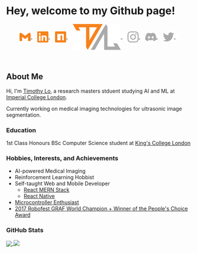 # **Hey, welcome to my Github page!**

<p align="center">
 <a href="mailto:lochuntin@gmail.com">
  <img align="center" width="30" src="icons/social/gmail.svg"/>
 </a>
 <img align="center" width="10" src="icons/transparent_block.svg">
 <a href="https://www.linkedin.com/in/timothy-lo-chung-tin/">
  <img align="center" width="30" src="icons/social/linkedin.svg"/>
 </a>
 <img align="center" width="10" src="icons/transparent_block.svg">
 <a href="https://www.instagram.com/lochungtin/">
  <img align="center" width="30" src="icons/social/npm.svg"/>
 </a>
 <img align="center" width="10" src="icons/transparent_block.svg">
 <a href="https://www.instagram.com/lochungtin/">
  <img align="center" width="130" src="icons/logo_full_c.svg"/>
 </a>
 <img align="center" width="10" src="icons/transparent_block.svg">
 <a href="https://www.instagram.com/lochungtin/">
 <img align="center" width="30" src="icons/social/instagram.svg"/>
 </a>
 <img align="center" width="10" src="icons/transparent_block.svg">
 <a href="https://discordapp.com/users/155275561256747008">
 <img align="center" width="30" src="icons/social/discord.svg"/>
 </a>
 <img align="center" width="10" src="icons/transparent_block.svg">
  <a href="https://www.instagram.com/lochungtin/">
  <img align="center" width="30" src="icons/social/twitter.svg"/>
 </a>
 <img align="center" width="10" src="icons/transparent_block.svg">
</p>
</br>

## **About Me**

Hi, I'm <a href="https://portfolio-lochungtin.vercel.app/">Timothy Lo</a>, a research masters stduent studying AI and ML at <a href="http://imperial.ac.uk/">Imperial College London</a>.

Currently working on medical imaging technologies for ultrasonic image segmentation.

### Education

1st Class Honours BSc Computer Science student at <a href="https://www.kcl.ac.uk/">King's College London</a>

### Hobbies, Interests, and Achievements

-   AI-powered Medical Imaging
-   Reinforcement Learning Hobbist
-   Self-taught Web and Mobile Developer
    -   <a href="https://www.mongodb.com/mern-stack">React MERN Stack</a>
    -   <a href="https://reactnative.dev/">React Native</a>
-   <a href="https://www.arduino.cc/en/hardware">Microcontroller Enthusiast</a>
-   <a href="https://www.robofest.net/index.php/prior-robofests/prior-years-roboarts">2017 Robofest GRAF World Champion + Winner of the People's Choice Award</a>

### **GitHub Stats**

<a href="https://github.com/anuraghazra/github-readme-stats">
  <img align="center" height="150" src="https://github-readme-stats.vercel.app/api?username=lochungtin&show_icons=true&theme=tokyonight" />
</a>
<a href="https://github.com/anuraghazra/github-readme-stats">
  <img align="top" height="150" src="https://github-readme-stats.vercel.app/api/top-langs/?username=lochungtin&theme=tokyonight&layout=compact&langs_count=8" />
</a>
